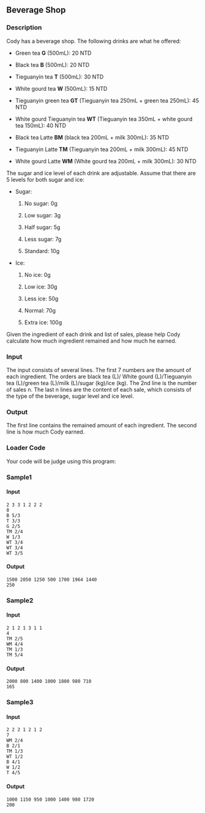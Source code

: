 Beverage Shop
-------------

### Description

<div>

Cody has a beverage shop. The following drinks are what he offered:

-   Green tea **G** (500mL): 20 NTD

-   Black tea **B** (500mL): 20 NTD

-   Tieguanyin tea **T** (500mL): 30 NTD

-   White gourd tea **W** (500mL): 15 NTD

-   Tieguanyin green tea **GT** (Tieguanyin tea 250mL + green tea
    250mL): 45 NTD

-   White gourd Tieguanyin tea **WT** (Tieguanyin tea 350mL + white
    gourd tea 150mL): 40 NTD

-   Black tea Latte **BM** (black tea 200mL + milk 300mL): 35 NTD

-   Tieguanyin Latte **TM** (Tieguanyin tea 200mL + milk 300mL): 45 NTD

-   White gourd Latte **WM** (White gourd tea 200mL + milk 300mL): 30
    NTD

The sugar and ice level of each drink are adjustable. Assume that there
are 5 levels for both sugar and ice:

-   Sugar:

    1.  No sugar: 0g

    2.  Low sugar: 3g

    3.  Half sugar: 5g

    4.  Less sugar: 7g

    5.  Standard: 10g

-   Ice:

    1.  No ice: 0g

    2.  Low ice: 30g

    3.  Less ice: 50g

    4.  Normal: 70g

    5.  Extra ice: 100g

Given the ingredient of each drink and list of sales, please help Cody
calculate how much ingredient remained and how much he earned.

</div>

### Input

The input consists of several lines. The first 7 numbers are the amount
of each ingredient. The orders are black tea (L)/ White gourd
(L)/Tieguanyin tea (L)/green tea (L)/milk (L)/sugar (kg)/ice (kg). The
2nd line is the number of sales n. The last n lines are the content of
each sale, which consists of the type of the beverage, sugar level and
ice level.

### Output

The first line contains the remained amount of each ingredient. The
second line is how much Cody earned.

### Loader Code

<div>

Your code will be judge using this program:

</div>

<div>

### Sample1

#### Input

    2 3 3 1 2 2 2 
    8
    B 5/3
    T 3/3
    G 2/5
    TM 2/4
    W 1/3
    WT 3/4
    WT 3/4
    WT 3/5

#### Output

    1500 2050 1250 500 1700 1964 1440 
    250

</div>

<div>

### Sample2

#### Input

    2 1 2 1 3 1 1 
    4
    TM 2/5
    WM 4/4
    TM 1/3
    TM 5/4

#### Output

    2000 800 1400 1000 1800 980 710 
    165

</div>

<div>

### Sample3

#### Input

    2 2 2 1 2 1 2 
    7
    WM 2/4
    B 2/1
    TM 1/3
    WT 1/2
    B 4/1
    W 1/2
    T 4/5

#### Output

    1000 1150 950 1000 1400 980 1720 
    200

</div>
